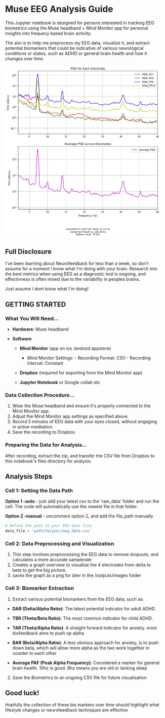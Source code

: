# Muse EEG Analysis Guide

This Jupyter notebook is designed for persons interested in tracking EEG biometrics using the Muse headband + Mind Monitor app for personal insights into frequecy based brain activity.

The aim is to help me preprocess my EEG data, visualize it, and extract potential biomarkers that could be indicative of various neurological conditions or states, such as ADHD or general brain health and how it changes over time.

![Mind Monitor Screenshot](example-image.png)

## Full Disclosure

I've been learning about Neurofeedback for less than a week, so don't assume for a moment I know what I'm doing with your brain. Research into the best metrics when using EEG as a diagnostic tool is ongoing, and effectivness is often mixed due to the variability in peoples brains.

Just assume I dont know what I'm doing!

## GETTING STARTED

### What You Will Need...

- **Hardware**: Muse headband

- **Software**

  - **Mind Monitor** (app on ios /android appstore)
    - Mind Monitor Settings: - Recording Format: CSV - Recording Interval: Constant
  - **Dropbox** (required for exporting from the Mind Monitor app)

  - **Jupyter Notebook** or Google collab etc

### Data Collection Procedure...

1. Wear the Muse headband and ensure it's properly connected to the Mind Monitor app.
2. Adjust the Mind Monitor app settings as specified above.
3. Record 5 minutes of EEG data with your eyes closed, without engaging in active meditation.
4. Save the recording to Dropbox.

### Preparing the Data for Analysis...

After recording, extract the zip, and transfer the CSV file from Dropbox to this notebook's files directory for analysis.

## Analysis Steps

### Cell 1: Setting the Data Path

**Option 1 -auto** - just add your latest csv to the 'raw_data' folder and run the cell. The code will automatically use the newest file in that folder.

**Option 2 -manual** - uncomment option 2, and add the file_path manually

```python
# Define the path to your EEG data file
data_file = 'path/to/your/eeg_data.csv'
```

### Cell 2: Data Preprocessing and Visualization

1. This step involves preprocessing the EEG data to remove dropouts, and calculates a more accurate samplerate
2. Creates a graph overview to visualize the 4 electrodes from delta to beta to get the big picture.
3. saves the graph as a png for later in the /outputs/images folder

### Cell 3: Biomarker Extraction

1. Extract various potential biomarkers from the EEG data, such as:

- **DAR (Delta/Alpha Ratio)**: The latest potential indicator for adult ADHD.
- **TBR (Theta/Beta Ratio)**: The most common indicator for child ADHD.

- **TAR (Theta/Alpha Ratio)**: A straight forward indicator for anxiety. most biofeedback aims to push up alpha
- **BAR (Beta/Alpha Ratio)**: A less obvious approach for anxiety, is to push down beta, which will allow more alpha as the two work together in counter to each other

- **Average PAF (Peak Alpha Frequency)**: Considered a marker for general brain health. 10hz is good. 8hz means you are old or lacking sleep

2. Save the Biometrics to an ongoing CSV file for future visualisation

## Good luck!

Hopfully the collection of these bio markers over time should highlight what lifestyle changes or neurofeedback techniques are effective
